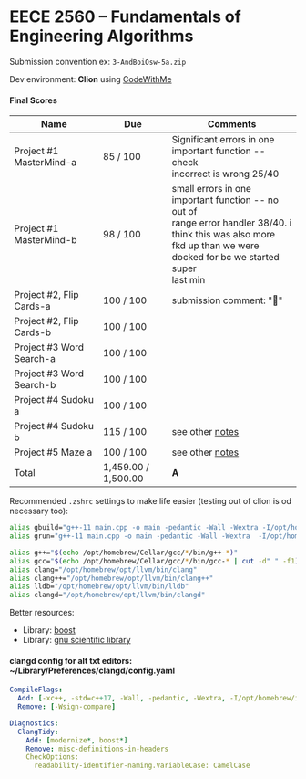 [//]: # (author:    alex oswald)
[//]: # (course:    eece 2560)
[//]: # (semester:  fall 2021)
[//]: # (group:     philip andress, colin boisvert)
[//]: # (group-num: 3)
[//]: # (group-id:  AndBoiOsw)
[//]: # (professor: ninfang mi)

# EECE 2560 – Fundamentals of Engineering Algorithms

Submission convention ex:  `3-AndBoiOsw-5a.zip`

Dev environment:  **Clion** using [CodeWithMe](https://www.jetbrains.com/code-with-me/)

#### Final Scores

| Name                         | Due                 | Comments                                                                       | 
|------------------------------|---------------------|--------------------------------------------------------------------------------| 
| Project #1 MasterMind-a      | 85 / 100            | Significant errors in one important function -- check<br> incorrect is wrong 25/40 | 
| Project #1 MasterMind-b      | 98 / 100            | small errors in one important function -- no out of <br>range error handler 38/40.  i think this was also more<br> fkd up than we were docked for bc we started super<br> last min | 
| Project #2, Flip Cards-a     | 100 / 100           | submission comment: "🥴"                                                       | 
| Project #2, Flip Cards-b     | 100 / 100           |                                                                                | 
| Project #3 Word Search-a     | 100 / 100           |                                                                                | 
| Project #3 Word Search-b     | 100 / 100           |                                                                                | 
| Project #4 Sudoku a          | 100 / 100           |                                                                                | 
| Project #4 Sudoku b          | 115 / 100           | see other [notes](proj4b/README.md)                                            | 
| Project #5 Maze a            | 100 / 100           | see other [notes](proj5a/README.md)                                            | 
| Total                        | 1,459.00 / 1,500.00 | **A**                                                                          | 


Recommended `.zshrc` settings to make life easier (testing out of clion is od necessary too):

```zsh
alias gbuild="g++-11 main.cpp -o main -pedantic -Wall -Wextra -I/opt/homebrew/include/ -Wno-sign-compare"
alias grun="g++-11 main.cpp -o main -pedantic -Wall -Wextra  -I/opt/homebrew/include/ -Wno-sign-compare; ./main"

alias g++="$(echo /opt/homebrew/Cellar/gcc/*/bin/g++-*)"
alias gcc="$(echo /opt/homebrew/Cellar/gcc/*/bin/gcc-* | cut -d" " -f1)"
alias clang="/opt/homebrew/opt/llvm/bin/clang"
alias clang++="/opt/homebrew/opt/llvm/bin/clang++"
alias lldb="/opt/homebrew/opt/llvm/bin/lldb"
alias clangd="/opt/homebrew/opt/llvm/bin/clangd"
```

Better resources:

 - Library:  [boost](https://www.boost.org/doc/libs/)
 - Library:  [gnu scientific library](https://www.gnu.org/software/gsl/doc/html/index.html)

#### clangd config for alt txt editors: ~/Library/Preferences/clangd/config.yaml

```yaml
CompileFlags:
  Add: [-xc++, -std=c++17, -Wall, -pedantic, -Wextra, -I/opt/homebrew/include/]
  Remove: [-Wsign-compare]

Diagnostics:
  ClangTidy:
    Add: [modernize*, boost*]
    Remove: misc-definitions-in-headers
    CheckOptions:
      readability-identifier-naming.VariableCase: CamelCase
```
